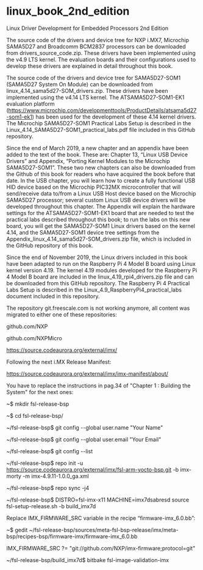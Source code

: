  # linux_book_2nd_edition
Linux Driver Development for Embedded Processors 2nd Edition

The source code of the drivers and device tree for NXP i.MX7, Microchip SAMA5D27 and Broadcomm BCM2837 processors can be downloaded from drivers_source_code.zip. These drivers have been implemented using the v4.9 LTS kernel. The evaluation boards and their configurations used to develop these drivers are explained in detail throughout this book.

The source code of the drivers and device tree for SAMA5D27-SOM1 (SAMA5D27 System On Module) can be downloaded from linux_4.14_sama5d27-SOM_drivers.zip. These drivers have been implemented using the v4.14 LTS kernel. The ATSAMA5D27-SOM1-EK1 evaluation platform (https://www.microchip.com/developmenttools/ProductDetails/atsama5d27-som1-ek1) has been used for the development of these 4.14 kernel drivers. The Microchip SAMA5D27-SOM1 Practical Labs Setup is described in the Linux_4.14_SAMA5D27-SOM1_practical_labs.pdf file included in this GitHub repository.

Since the end of March 2019, a new chapter and an appendix have been added to the text of the book. These are: Chapter 13, “Linux USB Device Drivers” and Appendix, “Porting Kernel Modules to the Microchip SAMA5D27-SOM1”. These two new chapters can also be downloaded from the Github of this book for readers who have acquired the book before that date. In the USB chapter, you will learn how to create a fully functional USB HID device based on the Microchip PIC32MX microcontroller that will send/receive data to/from a Linux USB Host device based on the Microchip SAMA5D27 processor; several custom Linux USB device drivers will be developed throughout this chapter. The Appendix will explain the hardware settings for the ATSAMA5D27-SOM1-EK1 board that are needed to test the practical labs described throughout this book; to run the labs on this new board, you will get the SAMA5D27-SOM1 Linux drivers based on the kernel 4.14, and the SAMA5D27-SOM1 device tree settings from the Appendix_linux_4.14_sama5d27-SOM_drivers.zip file, which is included in the GitHub repository of this book.

Since the end of November 2019, the Linux drivers included in this book have been adapted to run on the Raspberry Pi 4 Model B board using Linux kernel version 4.19. The kernel 4.19 modules developed for the Raspberry Pi 4 Model B board are included in the linux_4.19_rpi4_drivers.zip file and can be downloaded from this GitHub repository. The Raspberry Pi 4 Practical Labs Setup is described in the Linux_4.9_RaspberryPi4_practical_labs document included in this repository.

The repository git.freescale.com is not working anymore, all content was migrated to either one of these repositories:

github.com/NXP

github.com/NXPMicro

https://source.codeaurora.org/external/imx/

Following the next i.MX Release Manifest:

https://source.codeaurora.org/external/imx/imx-manifest/about/

You have to replace the instructions in pag.34 of "Chapter 1 : Building the System" for the next ones:

~$ mkdir fsl-release-bsp

~$ cd fsl-release-bsp/

~/fsl-release-bsp$ git config --global user.name "Your Name"

~/fsl-release-bsp$ git config --global user.email "Your Email"

~/fsl-release-bsp$ git config --list

~/fsl-release-bsp$ repo init -u https://source.codeaurora.org/external/imx/fsl-arm-yocto-bsp.git -b imx-morty -m imx-4.9.11-1.0.0_ga.xml

~/fsl-release-bsp$ repo sync -j4

~/fsl-release-bsp$ DISTRO=fsl-imx-x11 MACHINE=imx7dsabresd source fsl-setup-release.sh -b build_imx7d

Replace IMX_FIRMWARE_SRC variable in the recipe “firmware-imx_6.0.bb”: 

~$ gedit  ~/fsl-release-bsp/sources/meta-fsl-bsp-release/imx/meta-bsp/recipes-bsp/firmware-imx/firmware-imx_6.0.bb

IMX_FIRMWARE_SRC ?= "git://github.com/NXP/imx-firmware;protocol=git"

~/fsl-release-bsp/build_imx7d$ bitbake fsl-image-validation-imx



